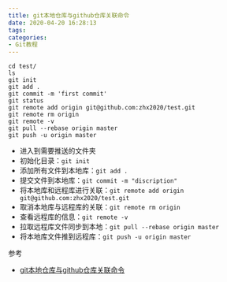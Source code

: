 ```yaml
---
title: git本地仓库与github仓库关联命令
date: 2020-04-20 16:28:13
tags:
categories:
- Git教程
---
```


```
cd test/
ls
git init
git add .
git commit -m 'first commit'
git status
git remote add origin git@github.com:zhx2020/test.git
git remote rm origin
git remote -v
git pull --rebase origin master
git push -u origin master
```

+ 进入到需要推送的文件夹
+ 初始化目录：`git init`
+ 添加所有文件到本地库：`git add .`
+ 提交文件到本地库：`git commit -m "discription"`
+ 将本地库和远程库进行关联：`git remote add origin git@github.com:zhx2020/test.git`
+ 取消本地库与远程库的关联：`git remote rm origin`
+ 查看远程库的信息：`git remote -v`
+ 拉取远程库文件同步到本地：`git pull --rebase origin master`
+ 将本地库文件推到远程库：`git push -u origin master`

参考

+ [git本地仓库与github仓库关联命令](https://www.jianshu.com/p/54630079c7df)
